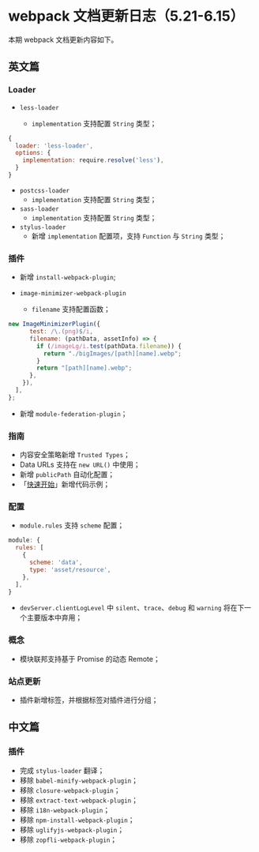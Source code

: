 # webpack 文档更新日志（5.21-6.15）

本期 webpack 文档更新内容如下。

## 英文篇

### Loader

+ `less-loader`

  + `implementation` 支持配置 `String` 类型；

```js
{
  loader: 'less-loader',
  options: {
    implementation: require.resolve('less'),
  }
}
```

+ `postcss-loader`
  + `implementation` 支持配置 `String` 类型；
+ `sass-loader`
  + `implementation` 支持配置 `String` 类型；
+ `stylus-loader`
  + 新增 `implementation` 配置项，支持 `Function` 与 `String` 类型；

### 插件

+ 新增 `install-webpack-plugin`;

+ `image-minimizer-webpack-plugin`

  + `filename` 支持配置函数；

```js
new ImageMinimizerPlugin({
      test: /\.(png)$/i,
      filename: (pathData, assetInfo) => {
        if (/imageLg/i.test(pathData.filename)) {
          return "./bigImages/[path][name].webp";
        }
        return "[path][name].webp";
      },
    }),
  ],
};
```

+ 新增 `module-federation-plugin`；

### 指南

+ 内容安全策略新增 `Trusted Types`；
+ Data URLs 支持在 `new URL()` 中使用；
+ 新增 `publicPath` 自动化配置；
+ 「[快速开始](https://webpack.docschina.org/guides/getting-started/)」新增代码示例；

### 配置

+ `module.rules` 支持 `scheme` 配置；

```js
module: {
  rules: [
    {
      scheme: 'data',
      type: 'asset/resource',
    },
  ],
}
```

+ `devServer.clientLogLevel` 中 `silent`、`trace`、`debug` 和 `warning` 将在下一个主要版本中弃用；

### 概念

+ 模块联邦支持基于 Promise 的动态 Remote；

### 站点更新

+ 插件新增标签，并根据标签对插件进行分组；

## 中文篇

### 插件

+ 完成 `stylus-loader` 翻译；
+ 移除 `babel-minify-webpack-plugin`；
+ 移除 `closure-webpack-plugin`；
+ 移除 `extract-text-webpack-plugin`；
+ 移除 `i18n-webpack-plugin`；
+ 移除 `npm-install-webpack-plugin`；
+ 移除 `uglifyjs-webpack-plugin`；
+ 移除 `zopfli-webpack-plugin`；
